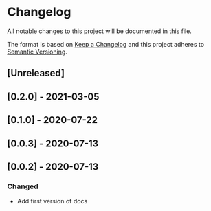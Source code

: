 # Changelog

All notable changes to this project will be documented in this file.

The format is based on [Keep a Changelog](http://keepachangelog.com/en/1.0.0/)
and this project adheres to [Semantic Versioning](http://semver.org/spec/v2.0.0.html).

## [Unreleased]

## [0.2.0] - 2021-03-05

## [0.1.0] - 2020-07-22

## [0.0.3] - 2020-07-13

## [0.0.2] - 2020-07-13

### Changed

- Add first version of docs
